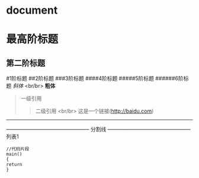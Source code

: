 # document
最高阶标题
=========
第二阶标题
----------
#1阶标题
##2阶标题
###3阶标题
####4阶标题
#####5阶标题
######6阶标题
*斜体*
<br/br>
**粗体**
>一级引用
>>二级引用
<br/br>
这是一个链接(http://baidu.com)

*** 
————————————————
分割线 
————————————————
<br>
列表1
</br>
``` 
//代码片段
main()
{
return
}
``` 


